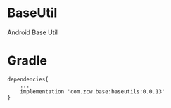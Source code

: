 # BaseUtil
Android Base Util

# Gradle
```
dependencies{
    ...
    implementation 'com.zcw.base:baseutils:0.0.13'
}

```
